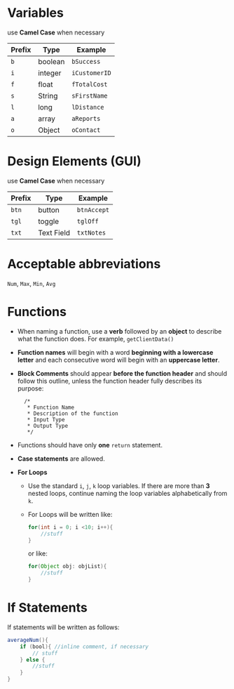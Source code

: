 # Variables 
use **Camel Case** when necessary

| Prefix | Type    | Example     |
|--------|---------|-------------|
| `b`      | boolean | `bSuccess`    |
| `i`      | integer | `iCustomerID` |
| `f`      | float   | `fTotalCost`  |
| `s`      | String  | `sFirstName`  |
| `l`      | long    | `lDistance`   |
| `a`      | array   | `aReports`    |
| `o`      | Object  | `oContact`    |

# Design Elements (GUI) 
use **Camel Case** when necessary

| Prefix | Type       | Example     |
|--------|------------|-----------|
| `btn`    | button     | `btnAccept`   |
| `tgl`    | toggle     | `tglOff`      |
| `txt`    | Text Field | `txtNotes`    |


# Acceptable abbreviations 
`Num`, `Max`, `Min`, `Avg`
# Functions
* When naming a function, use a **verb** followed by an **object** to describe what the function does. For example, `getClientData()`
* **Function names** will begin with a word **beginning with a lowercase letter** and each consecutive word will begin with an **uppercase letter**. 
* **Block Comments** should appear **before the function header** and should follow this outline, unless the function header fully describes its purpose:

       
        /*
         * Function Name
         * Description of the function
         * Input Type
         * Output Type
         */
    
* Functions should have only **one** `return` statement.
* **Case statements** are allowed. 
* **For Loops**
    * Use the standard `i`, `j`, `k` loop variables. If there are more than **3** nested loops, continue naming the loop variables  alphabetically from `k`. 
    * For Loops will be written like: 
        ``` java
        for(int i = 0; i <10; i++){
            //stuff
        }
        ```
        or like:
    
        ```	java
        for(Object obj: objList){
            //stuff
        }
        ```
        


# If Statements
If statements will be written as follows: 
``` java
averageNum(){
    if (bool){ //inline comment, if necessary
        // stuff
    } else {
        //stuff
    }
}
```
